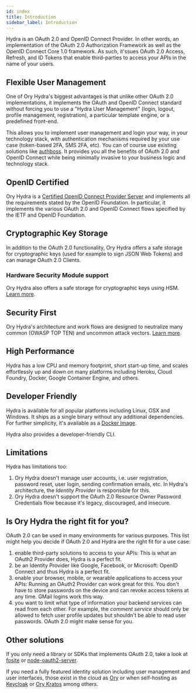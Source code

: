 ```yaml
---
id: index
title: Introduction
sidebar_label: Introduction
---
```


Hydra is an OAuth 2.0 and OpenID Connect Provider. In other words, an
implementation of the OAuth 2.0 Authorization Framework as well as the OpenID
Connect Core 1.0 framework. As such, it'ssues OAuth 2.0 Access, Refresh, and ID
Tokens that enable third-parties to access your APIs in the name of your users.

## Flexible User Management

One of Ory Hydra's biggest advantages is that unlike other OAuth 2.0
implementations, it implements the OAuth and OpenID Connect standard without
forcing you to use a "Hydra User Management" (login, logout, profile management,
registration), a particular template engine, or a predefined front-end.

This allows you to implement user management and login your way, in your
technology stack, with authentication mechanisms required by your use case
(token-based 2FA, SMS 2FA, etc). You can of course use existing solutions like
[authboss](https://github.com/go-authboss/authboss). It provides you all the
benefits of OAuth 2.0 and OpenID Connect while being minimally invasive to your
business logic and technology stack.

## OpenID Certified

Ory Hydra is a
[Certified OpenID Connect Provider Server](https://openid.net/developers/certified/)
and implements all the requirements stated by the OpenID Foundation. In
particular, it implements the various OAuth 2.0 and OpenID Connect
flows specified by the IETF and OpenID Foundation.

## Cryptographic Key Storage

In addition to the OAuth 2.0 functionality, Ory Hydra offers a safe storage for
cryptographic keys (used for example to sign JSON Web Tokens) and can manage
OAuth 2.0 Clients.

### Hardware Security Module support

Ory Hydra also offers a safe storage for cryptographic keys using HSM.
[Learn more](guides/hsm-support.md).

## Security First

Ory Hydra's architecture and work flows are designed to neutralize many common
(OWASP TOP TEN) and uncommon attack vectors.
[Learn more](./security-architecture.md).

## High Performance

Hydra has a low CPU and memory footprint, short start-up time, and scales
effortlessly up and down on many platforms including Heroku, Cloud Foundry,
Docker, Google Container Engine, and others.

## Developer Friendly

Hydra is available for all popular platforms including Linux, OSX and Windows.
It ships as a single binary without any additional dependencies. For further
simplicity, it's available as a
[Docker Image](https://hub.docker.com/r/oryd/hydra/).

Hydra also provides a developer-friendly CLI.

## Limitations

Hydra has limitations too:

1. Ory Hydra doesn't manage user accounts, i.e. user registration, password
   reset, user login, sending confirmation emails, etc. In Hydra's architecture,
   the _Identity Provider_ is responsible for this.
2. Ory Hydra doesn't support the OAuth 2.0 Resource Owner Password Credentials
   flow because it's legacy, discouraged, and insecure.

## Is Ory Hydra the right fit for you?

OAuth 2.0 can be used in many environments for various purposes. This list might
help you decide if OAuth 2.0 and Hydra are the right fit for a use case:

1. enable third-party solutions to access to your APIs: This is what an OAuth2
   Provider does, Hydra is a perfect fit.
2. be an Identity Provider like Google, Facebook, or Microsoft: OpenID Connect
   and thus Hydra is a perfect fit.
3. enable your browser, mobile, or wearable applications to access your APIs:
   Running an OAuth2 Provider can work great for this. You don't have to store
   passwords on the device and can revoke access tokens at any time. GMail
   logins work this way.
4. you want to limit what type of information your backend services can read
   from each other. For example, the _comment service_ should only be allowed to
   fetch user profile updates but shouldn't be able to read user passwords.
   OAuth 2.0 might make sense for you.

## Other solutions

If you only need a library or SDKs that implements OAuth 2.0, take a look at
[fosite](https://github.com/ory/fosite) or
[node-oauth2-server](https://github.com/oauthjs/node-oauth2-server).

If you need a fully featured identity solution including user management and
user interfaces, those exist in the cloud as [Ory](https://console.ory.sh) or
when self-hosting as [Keycloak](https://www.keycloak.org) or
[Ory Kratos](https://github.com/ory/kratos/) among others.
